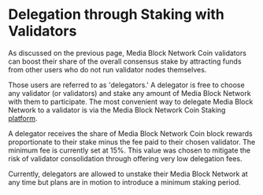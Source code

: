 # Delegation through Staking with Validators

As discussed on the previous page, Media Block Network Coin validators can boost their share of the overall consensus stake by attracting funds from other users who do not run validator nodes themselves. 

Those users are referred to as 'delegators.' A delegator is free to choose any validator (or validators) and stake any amount of Media Block Network with them to participate. The most convenient way to delegate Media Block Network to a validator is via the Media Block Network Coin Staking [platform](https://staking.MBCscan.com). 

A delegator receives the share of Media Block Network Coin block rewards proportionate to their stake minus the fee paid to their chosen validator. The minimum fee is currently set at 15%. This value was chosen to mitigate the risk of validator consolidation through offering very low delegation fees.

Currently, delegators are allowed to unstake their Media Block Network at any time but plans are in motion to introduce a minimum staking period.   
